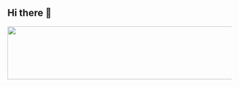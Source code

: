 ## Hi there 👋

<a href="https://github.com/devxb/gitanimals">
  <img src="https://render.gitanimals.org/lines/{heejin-02}?pet-id=1" width="1000" height="120"/>
</a>

<!--
**heejin-02/heejin-02** is a ✨ _special_ ✨ repository because its `README.md` (this file) appears on your GitHub profile.

Here are some ideas to get you started:

- 🔭 I’m currently working on ...
- 🌱 I’m currently learning ...
- 👯 I’m looking to collaborate on ...
- 🤔 I’m looking for help with ...
- 💬 Ask me about ...
- 📫 How to reach me: ...
- 😄 Pronouns: ...
- ⚡ Fun fact: ...

-->
